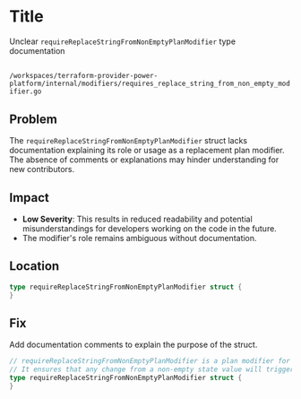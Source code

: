 # Title

Unclear `requireReplaceStringFromNonEmptyPlanModifier` type documentation

##

`/workspaces/terraform-provider-power-platform/internal/modifiers/requires_replace_string_from_non_empty_modifier.go`

## Problem

The `requireReplaceStringFromNonEmptyPlanModifier` struct lacks documentation explaining its role or usage as a replacement plan modifier. The absence of comments or explanations may hinder understanding for new contributors.

## Impact

- **Low Severity**: This results in reduced readability and potential misunderstandings for developers working on the code in the future.
- The modifier's role remains ambiguous without documentation.

## Location

```go
type requireReplaceStringFromNonEmptyPlanModifier struct {
}
```

## Fix

Add documentation comments to explain the purpose of the struct.

```go
// requireReplaceStringFromNonEmptyPlanModifier is a plan modifier for string attributes. 
// It ensures that any change from a non-empty state value will trigger a resource replacement.
type requireReplaceStringFromNonEmptyPlanModifier struct {
}
```
